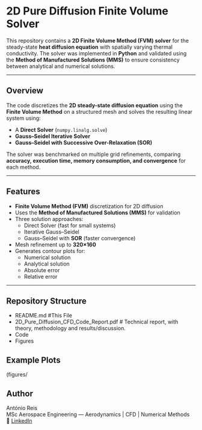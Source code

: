 # 2D Pure Diffusion Finite Volume Solver

This repository contains a **2D Finite Volume Method (FVM) solver** for the steady-state **heat diffusion equation** with spatially varying thermal conductivity. The solver was implemented in **Python** and validated using the **Method of Manufactured Solutions (MMS)** to ensure consistency between analytical and numerical solutions.

---

## Overview

The code discretizes the **2D steady-state diffusion equation** using the **Finite Volume Method** on a structured mesh and solves the resulting linear system using:

- A **Direct Solver** (`numpy.linalg.solve`)
- **Gauss–Seidel Iterative Solver**
- **Gauss–Seidel with Successive Over-Relaxation (SOR)**

The solver was benchmarked on multiple grid refinements, comparing **accuracy, execution time, memory consumption, and convergence** for each method.

---

## Features

- **Finite Volume Method (FVM)** discretization for 2D diffusion
- Uses the **Method of Manufactured Solutions (MMS)** for validation
- Three solution approaches:
  - Direct Solver (fast for small systems)
  - Iterative Gauss–Seidel
  - Gauss–Seidel with **SOR** (faster convergence)
- Mesh refinement up to **320×160**
- Generates contour plots for:
  - Numerical solution
  - Analytical solution
  - Absolute error
  - Relative error

---

## Repository Structure

- README.md #This File
- 2D_Pure_Diffusion_CFD_Code_Report.pdf # Technical report, with theory, methodology and results/discussion.
- Code
- Figures

## Example Plots

(figures/

## Author

António Reis  
MSc Aerospace Engineering — Aerodynamics | CFD | Numerical Methods  
🔗 [LinkedIn](https://www.linkedin.com/in/antónio-reis-615471327)
